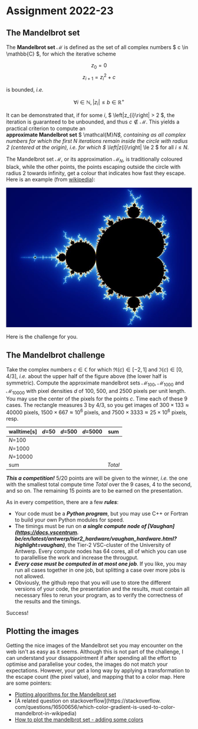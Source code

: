 # Assignment 2022-23

## The Mandelbrot set

The **Mandelbrot set** $\mathcal{M}$ is defined as the set of all complex numbers $ c \in \mathbb{C} $, for which the 
iterative scheme 

$$ z_0 = 0 $$
$$ z_{i+1} = z_{i}^2 + c $$

is bounded, _i.e._ 

$$ \forall i \in \mathbb{N}, \left|z_{i}\right| \le b \in \mathbb{R}^+ $$

It can be demonstrated that, if for some $i$, $ \left|z_{i}\right| > 2 $, the iteration is 
guaranteed to be unbounded, and thus $c \notin \mathcal{M}$. This yields a practical criterion to compute an  
**approximate Mandelbrot set** $ \mathcal{M}_N$, containing as all complex numbers for which the first $N$ iterations
remain inside the circle with radius 2 (centered at the origin), _i.e._ for which $ \left|z_{i}\right| \le 2 $ for all 
$i\le{N}$.

The Mandelbrot set $\mathcal{M}$, or its approximation $\mathcal{M}_N$, is traditionally coloured black, while the 
other points, the points escaping outside the circle with radius 2 towards infinity, get a colour that indicates how 
fast they escape. Here is an example (from [wikipedia](https://en.wikipedia.org/wiki/Mandelbrot_set)):

![mandelbrot](public/644px-Mandel_zoom_00_mandelbrot_set.jpg)

Here is the challenge for you.

## The Mandelbrot challenge

Take the complex numbers $c \in \mathbb{C}$ for which $\Re(c) \in \left[-2,1\right]$ and $\Im(c) \in \left[0,
4/3\right]$, _i.e._ about the upper half of the figure above (the lower half is symmetric). Compute the approximate 
mandelbrot sets $\mathcal{M}_{100}$, $\mathcal{M}_{1000}$ and $\mathcal{M}_{10000}$ with pixel densities $d$ of 100, 
500, and 2500 pixels per unit length. You may use the center of the pixels for the points $c$. Time each of these 9 
cases. The rectangle measures $3$ by $4/3$, so you get images of $300 \times 133 \approx 40000$ pixels, $1500 \times 
667 \approx 10^6$ pixels, and $7500 \times 3333 \approx 25\times10^6$ pixels, resp.  

| walltime[s] | _d_=50 | _d_=500 | _d_=5000 | sum     |
|-------------|--------|---------|----------|---------|
| _N_=100     |        |         |          |         |
| _N_=1000    |        |         |          |         |
| _N_=10000   |        |         |          |         |
| sum         |        |         |          | _Total_ |

***This a competition!*** 5/20 points are will be given to the winner, _i.e._ the one with the smallest total compute 
time _Total_ over the 9 cases, 4 to the second, and so on. The remaining 15 points are to be earned on the presentation.

As in every competition, there are a few ***rules***:

- Your code must be a ***Python program***, but you may use C++ or Fortran to build your own Python modules for speed.
- The timings must be run on ***a single compute node of [Vaughan](https://docs.vscentrum.
  be/en/latest/antwerp/tier2_hardware/vaughan_hardware.html?highlight=vaughan)***, 
  the Tier-2 VSC-cluster of the University of Antwerp. Every compute nodes has 64 cores, all of which you can use to 
  parallellise the work and increase the througput. 
- ***Every case must be computed in at most one job***. If you like, you may run all cases together in one job, but 
  splitting a case over more jobs is not allowed.
- Obviously, the github repo that you will use to store the different versions of your code, the presentation and 
  the results, must contain all necessary files to rerun your program, as to verify the correctness of the results and 
  the timings. 

Success! 

## Plotting the images 

Getting the nice images of the Mandelbrot set you may encounter on the web isn't as easy as it seems. Although this is 
not part of the challenge, I can understand your dissappointment if after spending all the effort to optimise and 
parallelise your codes, the images do not match your expectations. However, your get a long way by applying a 
transformation to the escape count (the pixel value), and mapping that to a color map. Here are some pointers:

- [Plotting algorithms for the Mandelbrot set](https://en.wikipedia.org/wiki/Plotting_algorithms_for_the_Mandelbrot_set)
- [A related question on stackoverflow](https://stackoverflow.
  com/questions/16500656/which-color-gradient-is-used-to-color-mandelbrot-in-wikipedia)
- [How to plot the mandelbrot set - adding some colors](https://www.codingame.com/playgrounds/2358/how-to-plot-the-mandelbrot-set/adding-some-colors)
